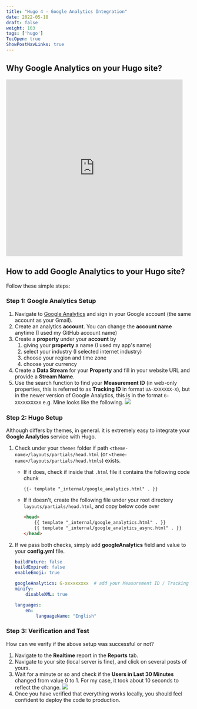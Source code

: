 ```yaml
---
title: "Hugo 4 - Google Analytics Integration"
date: 2022-05-18
draft: false
weight: 103
tags: ['hugo']
TocOpen: true
ShowPostNavLinks: true
---
```


## Why Google Analytics on your Hugo site?

<iframe src="https://giphy.com/embed/JWuBH9rCO2uZuHBFpm" width="480" height="480" frameBorder="0" class="giphy-embed" allowFullScreen></iframe><p><a href="https://giphy.com/gifs/Giflytics-JWuBH9rCO2uZuHBFpm"></a></p>

## How to add Google Analytics to your Hugo site?

Follow these simple steps:


### Step 1: Google Analytics Setup
1. Navigate to [Google Analytics](https://analytics.google.com/analytics/web/) and sign in your Google account (the same account as your Gmail).
2. Create an analytics **account**. You can change the **account name** anytime (I used my GitHub account name)
3. Create a **property** under your **account** by 
    1. giving your **property** a name (I used my app's name)
    2. select your industry (I selected internet industry)
    3. choose your region and time zone
    4. choose your currency
4. Create a **Data Stream** for your **Property** and fill in your website URL and provide a **Stream Name**. 
5. Use the search function to find your **Measurement ID** (in web-only properties, this is referred to as **Tracking ID** 
   in format `UA-XXXXXXX-X`), but in the newer version of Google Analytics, this is in the format `G-XXXXXXXXXX` e.g. Mine looks
   like the following. ![](https://user-images.githubusercontent.com/22876277/169631313-cc75b90c-e6c9-4054-abe9-8abfbc87f9f2.png)

### Step 2: Hugo Setup
Although differs by themes, in general. it is extremely easy to integrate your **Google Analytics** service with Hugo.

1. Check under your `themes` folder if path `<theme-name>/layouts/partials/head.html` (or `<theme-name>/layouts/partials/head.htmls`) exists.
    - If it does, check if inside that `.html` file it contains the following code chunk 
        ```
        {{- template "_internal/google_analytics.html" . }}
        ```
    - If it doesn't, create the following file under your root directory `layouts/partials/head.html`, and copy below
    code over
        ```html
        <head>
            {{ template "_internal/google_analytics.html" . }}
            {{ template "_internal/google_analytics_async.html" . }}
        </head>
        ```

2. If we pass both checks, simply add **googleAnalytics** field and value to your **config.yml** file.
    ```yaml
    buildFuture: false
    buildExpired: false
    enableEmoji: true
    
    googleAnalytics: G-xxxxxxxxx  # add your Measurement ID / Tracking ID here 
    minify:
        disableXML: true
    
    languages:
        en:
            languageName: "English"
    ```

### Step 3: Verification and Test

How can we verify if the above setup was successful or not? 

1. Navigate to the **Realtime** report in the **Reports** tab.  
2. Navigate to your site (local server is fine), and click on several posts of yours.
3. Wait for a minute or so and check if the **Users in Last 30 Minutes** changed from value 0 to 1. For my case, it took
   about 10 seconds to reflect the change.
   ![](https://user-images.githubusercontent.com/22876277/169633046-e1374f55-2e3a-4e48-8b20-00cdc5dd2fa0.png)
4. Once you have verified that everything works locally, you should feel confident to deploy the code to production.
